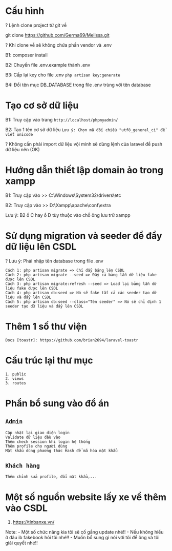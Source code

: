 # Cấu hình

? Lệnh clone project từ git về

git clone https://github.com/Germa69/Melissa.git

? Khi clone về sẽ không chứa phần vendor và .env

B1: composer install 

B2: Chuyển file .env.example thành .env

B3: Cấp lại key cho file .env
`php artisan key:generate` 

B4: Đổi tên mục DB_DATABASE trong file .env trùng với tên database

# Tạo cơ sở dữ liệu
B1: Truy cập vào trang `http://localhost/phpmyadmin/`

B2: Tạo 1 tên cơ sở dữ liệu 
`Lưu ý: Chọn mã đối chiếu "utf8_general_ci" để viết unicode`

? Không cần phải import dữ liệu vội mình sẽ dùng lệnh của laravel để push dữ liệu nên (OK)

# Hướng dẫn thiết lập domain ảo trong xampp
 
B1: Truy cập vào >> C:\Windows\System32\drivers\etc

B2: Truy cập vào >> D:\Xampp\apache\conf\extra

Lưu ý: B2 ổ C hay ổ D tùy thuộc vào chỗ ông lưu trữ xampp

# Sử dụng migration và seeder để đẩy dữ liệu lên CSDL
? Lưu ý: Phải nhập tên database trong file .env

```
Cách 1: php artisan migrate => Chỉ đẩy bảng lên CSDL
Cách 2: php artisan migrate --seed => Đẩy cả bảng lẫn dữ liệu fake được lên CSDL
Cách 3: php artisan migrate:refresh --seed => Load lại bảng lẫn dữ liệu fake được lên CSDL
Cách 4: php artisan db:seed => Nó sẽ fake tất cả các seeder tạo dữ liệu và đẩy lên CSDL
Cách 5: php artisan db:seed --class="Tên seeder" => Nó sẽ chỉ định 1 seeder tạo dữ liệu và đẩy lên CSDL
```
# Thêm 1 số thư viện

```
Docs [toastr]: https://github.com/brian2694/laravel-toastr
```

# Cấu trúc lại thư mục 

```
1. public
2. views
3. routes
```

# Phần bổ sung vào đồ án

## `Admin`

```
Cập nhật lại giao diện login
Validate dữ liệu đầu vào
Thêm check session khi login hệ thống
Thêm profile cho người dùng
Mật khẩu dùng phương thức Hash để mã hóa mật khẩu
```

## `Khách hàng`

```
Thêm chỉnh sửa profile, đổi mật khẩu,...
```

# Một số nguồn website lấy xe về thêm vào CSDL

1. https://tinbanxe.vn/

Note: 
    - Một số chức năng kia tôi sẽ cố gắng update nhé!!
    - Nếu không hiểu ở đâu ib fakebook hỏi tôi nhé!!
    - Muốn bổ sung gì nói với tôi để ông và tôi giải quyết nhé!!
